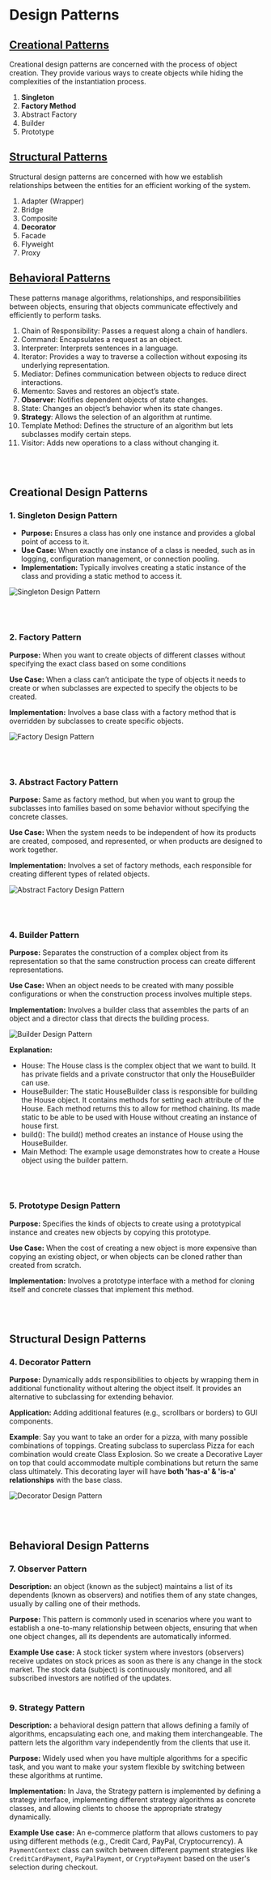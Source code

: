 # Design Patterns

## [Creational Patterns](#creational-design-patterns)
Creational design patterns are concerned with the process of object creation.
They provide various ways to create objects while hiding the complexities of the instantiation process.
1. **Singleton** 
2. **Factory Method**
3. Abstract Factory
4. Builder
5. Prototype

## [Structural Patterns](#structural-design-patterns)
Structural design patterns are concerned
with how we establish relationships between the entities for an efficient working of the system.
1. Adapter (Wrapper)
2. Bridge
3. Composite
4. **Decorator**
5. Facade
6. Flyweight
7. Proxy

## [Behavioral Patterns](#behavioral-design-patterns)
These patterns manage algorithms, relationships, and responsibilities between objects,
ensuring that objects communicate effectively and efficiently to perform tasks.

1. Chain of Responsibility: Passes a request along a chain of handlers.
2. Command: Encapsulates a request as an object.
3. Interpreter: Interprets sentences in a language.
4. Iterator: Provides a way to traverse a collection without exposing its underlying representation.
5. Mediator: Defines communication between objects to reduce direct interactions.
6. Memento: Saves and restores an object’s state.
7. **Observer**: Notifies dependent objects of state changes.
8. State: Changes an object’s behavior when its state changes.
9. **Strategy**: Allows the selection of an algorithm at runtime.
10. Template Method: Defines the structure of an algorithm but lets subclasses modify certain steps.
11. Visitor: Adds new operations to a class without changing it.




<br></br>

## Creational Design Patterns

### 1. Singleton Design Pattern
* **Purpose:** Ensures a class has only one instance and provides a global point of access to it.
* **Use Case:** When exactly one instance of a class is needed, such as in logging, configuration management, or connection pooling.
* **Implementation:** Typically involves creating a static instance of the class and providing a static method to access it.

![Singleton Design Pattern](../images/singleton-pattern.png)

<br></br>

### 2. Factory Pattern
**Purpose:** When you want to create objects of different classes without specifying the exact class based on some conditions  

**Use Case:** When a class can’t anticipate the type of objects it needs to create or when subclasses are expected to specify the objects to be created.  

**Implementation:** Involves a base class with a factory method that is overridden by subclasses to create specific objects.

![Factory Design Pattern](../images/factory-design-pattern.png)

<br></br>

### 3. Abstract Factory Pattern
**Purpose:** Same as factory method, but when you want to group the subclasses into families based on some behavior without specifying the concrete classes.

**Use Case:** When the system needs to be independent of how its products are created, composed, and represented, or when products are designed to work together.

**Implementation:** Involves a set of factory methods, each responsible for creating different types of related objects.

![Abstract Factory Design Pattern](../images/abstract-factory-design-pattern.png)

<br></br>


### 4. Builder Pattern

**Purpose:** Separates the construction of a complex object from its representation so that the same construction process can create different representations.  

**Use Case:** When an object needs to be created with many possible configurations or when the construction process involves multiple steps.  

**Implementation:** Involves a builder class that assembles the parts of an object and a director class that directs the building process.  

![Builder Design Pattern](../images/builder-design-pattern.png)  

**Explanation:**
- House: The House class is the complex object that we want to build. It has private fields and a private constructor that only the HouseBuilder can use.
- HouseBuilder: The static HouseBuilder class is responsible for building the House object. It contains methods for setting each attribute of the House. Each method returns this to allow for method chaining. Its made static to be able to be used with House without creating an instance of house first.
- build(): The build() method creates an instance of House using the HouseBuilder.
- Main Method: The example usage demonstrates how to create a House object using the builder pattern.

<br></br>

### 5. Prototype Design Pattern
**Purpose:** Specifies the kinds of objects to create using a prototypical instance and creates new objects by copying this prototype.  

**Use Case:** When the cost of creating a new object is more expensive than copying an existing object, or when objects can be cloned rather than created from scratch.  

**Implementation:** Involves a prototype interface with a method for cloning itself and concrete classes that implement this method.  

<br></br>

## Structural Design Patterns

### 4. Decorator Pattern
**Purpose:** Dynamically adds responsibilities to objects by wrapping them in additional functionality without altering the object itself. It provides an alternative to subclassing for extending behavior.  

**Application:** Adding additional features (e.g., scrollbars or borders) to GUI components.

**Example**: Say you want to take an order for a pizza, with many possible combinations of toppings. Creating subclass to superclass Pizza for each combination would create Class Explosion. So we create a Decorative Layer on top that could accommodate multiple combinations but return the same class ultimately.
This decorating layer will have **both 'has-a' & 'is-a' relationships** with the base class.

![Decorator Design Pattern](../images/decorator-design-pattern.png)

<br></br>

## Behavioral Design Patterns

### 7. Observer Pattern

**Description:** an object (known as the subject) maintains a list of its dependents (known as observers) and notifies them of any state changes, usually by calling one of their methods.

**Purpose:** This pattern is commonly used in scenarios where you want to establish a one-to-many relationship between objects, ensuring that when one object changes, all its dependents are automatically informed.

**Example Use case:** A stock ticker system where investors (observers) receive updates on stock prices as soon as there is any change in the stock market. The stock data (subject) is continuously monitored, and all subscribed investors are notified of the updates.
<br></br>

### 9. Strategy Pattern

**Description:** a behavioral design pattern that allows defining a family of algorithms, encapsulating each one, and making them interchangeable. The pattern lets the algorithm vary independently from the clients that use it.  

**Purpose:** Widely used when you have multiple algorithms for a specific task, and you want to make your system flexible by switching between these algorithms at runtime.

**Implementation:** In Java, the Strategy pattern is implemented by defining a strategy interface, implementing different strategy algorithms as concrete classes, and allowing clients to choose the appropriate strategy dynamically.

**Example Use case:** An e-commerce platform that allows customers to pay using different methods (e.g., Credit Card, PayPal, Cryptocurrency).
A `PaymentContext` class can switch between different payment strategies like `CreditCardPayment`, `PayPalPayment`, or `CryptoPayment` based on the user's selection during checkout.
